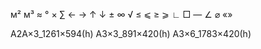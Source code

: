 м²
м³
≈
°
×
∑
← → ↑ ↓
±
∞
√
≤ ⩽
≥ ⩾
∟
□
―
∠
⌀
«»

А2А×3_1261×594(h)
А3×3_891×420(h)
А3×6_1783×420(h)
